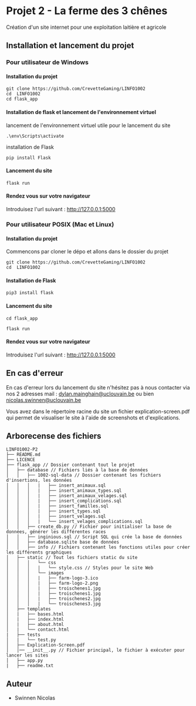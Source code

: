 # Projet 2 - La ferme des 3 chênes

Création d'un site internet pour une exploitation laitière et agricole

## Installation et lancement du projet

### Pour utilisateur de Windows

#### Installation du projet

```
git clone https://github.com/CrevetteGaming/LINFO1002
cd  LINFO1002
cd flask_app
```

#### Installation de flask et lancement de l'environnement virtuel

lancement de l'environnement virtuel utile pour le lancement du site

```
.\env\Scripts\activate
```

installation de Flask

```
pip install Flask
```

#### Lancement du site

```
flask run
```

#### Rendez vous sur votre navigateur

Introduisez l'url suivant : http://127.0.0.1:5000


### Pour utilisateur POSIX (Mac et Linux)

#### Installation du projet

Commencons par cloner le dépo et allons dans le dossier du projet

```
git clone https://github.com/CrevetteGaming/LINFO1002
cd  LINFO1002
```

#### Installation de Flask

```
pip3 install flask
```

#### Lancement du site

```
cd flask_app
```

```
flask run
```

#### Rendez vous sur votre navigateur

Introduisez l'url suivant : http://127.0.0.1:5000


## En cas d'erreur

En cas d'erreur lors du lancement du site n'hésitez pas à nous contacter via nos 2 adresses mail : dylan.mainghain@uclouvain.be ou bien nicolas.swinnen@uclouvain.be 

Vous avez dans le répertoire racine du site un fichier explication-screen.pdf qui permet de visualiser le site à l'aide de screenshots et d'explications.

## Arborecense des fichiers
```
LINFO1002-P2
├── README.md
├── LICENCE
├── flask_app // Dossier contenant tout le projet
│   ├── database // Fichiers liés à la base de données
│   │   ├── 1002-sql-data // Dossier contenant les fichiers d'insertions, les données
│   │   │   |   ├── insert_animaux.sql
│   │   │   |   ├── insert_animaux_types.sql
│   │   │   |   ├── insert_animaux_velages.sql
│   │   │   |   ├── insert_complications.sql
│   │   │   |   ├── insert_familles.sql
│   │   │   |   ├── insert_types.sql
│   │   │   |   ├── insert_velages.sql
│   │   │   |   └── insert_velages_complications.sql
│   │   ├── create_db.py // Fichier pour initialiser la base de données, générer les différentes races
│   │   ├── inginious.sql // Script SQL qui crée la base de données
│   │   ├── database.sqlite base de données 
│   │   ├── info // Fichiers contenant les fonctions utiles pour créer les différents graphiques
│   ├── static // Tout les fichiers static du site
│   │   │   └── css 
│   │   │   |   └── style.css // Styles pour le site Web
│   │   │   └── images
│   │   │   |   ├── farm-logo-3.ico
│   │   │   |   ├── farm-logo-2.png
│   │   │   |   ├── troischenes1.jpg
│   │   │   |   ├── troischenes1.jpg
│   │   │   |   ├── troischenes2.jpg
│   │   │   |   └── troischenes3.jpg
│   ├── templates
│   |   ├── bases.html
│   |   ├── index.html
│   |   ├── about.html
│   |   └── contact.html
|   ├── tests
│   |   └── test.py
│   ├── Explication-Screen.pdf
│   │── __init__.py // Fichier principal, le fichier à exécuter pour lancer les sites
│   ├── app.py 
|   ├── readme.txt

```

## Auteur

- Swinnen Nicolas
